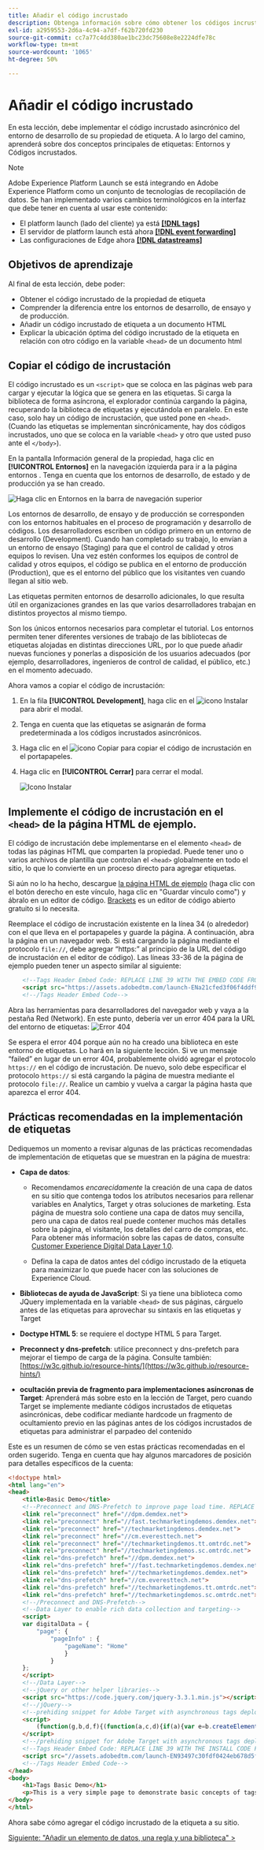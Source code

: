 ```yaml
---
title: Añadir el código incrustado
description: Obtenga información sobre cómo obtener los códigos incrustados de la propiedad de etiquetas e implementarlos en el sitio web. Esta lección forma parte del tutorial Implementación del Experience Cloud en sitios web .
exl-id: a2959553-2d6a-4c94-a7df-f62b720fd230
source-git-commit: cc7a77c4dd380ae1bc23dc75608e8e2224dfe78c
workflow-type: tm+mt
source-wordcount: '1065'
ht-degree: 50%

---
```


# Añadir el código incrustado

En esta lección, debe implementar el código incrustado asincrónico del entorno de desarrollo de su propiedad de etiqueta. A lo largo del camino, aprenderá sobre dos conceptos principales de etiquetas: Entornos y Códigos incrustados.

>[!NOTE]
>
>Adobe Experience Platform Launch se está integrando en Adobe Experience Platform como un conjunto de tecnologías de recopilación de datos. Se han implementado varios cambios terminológicos en la interfaz que debe tener en cuenta al usar este contenido:
>
> * El platform launch (lado del cliente) ya está **[[!DNL tags]](https://experienceleague.adobe.com/docs/experience-platform/tags/home.html?lang=es)**
> * El servidor de platform launch está ahora **[[!DNL event forwarding]](https://experienceleague.adobe.com/docs/experience-platform/tags/event-forwarding/overview.html)**
> * Las configuraciones de Edge ahora **[[!DNL datastreams]](https://experienceleague.adobe.com/docs/experience-platform/edge/fundamentals/datastreams.html?lang=es)**


## Objetivos de aprendizaje

Al final de esta lección, debe poder:

* Obtener el código incrustado de la propiedad de etiqueta
* Comprender la diferencia entre los entornos de desarrollo, de ensayo y de producción.
* Añadir un código incrustado de etiqueta a un documento HTML
* Explicar la ubicación óptima del código incrustado de la etiqueta en relación con otro código en la variable `<head>` de un documento html

## Copiar el código de incrustación

El código incrustado es un `<script>` que se coloca en las páginas web para cargar y ejecutar la lógica que se genera en las etiquetas. Si carga la biblioteca de forma asíncrona, el explorador continúa cargando la página, recuperando la biblioteca de etiquetas y ejecutándola en paralelo. En este caso, solo hay un código de incrustación, que usted pone en `<head>`. (Cuando las etiquetas se implementan sincrónicamente, hay dos códigos incrustados, uno que se coloca en la variable `<head>` y otro que usted puso ante el `</body>`).

En la pantalla Información general de la propiedad, haga clic en **[!UICONTROL Entornos]** en la navegación izquierda para ir a la página entornos . Tenga en cuenta que los entornos de desarrollo, de estado y de producción ya se han creado.

![Haga clic en Entornos en la barra de navegación superior](images/launch-environments.png)

Los entornos de desarrollo, de ensayo y de producción se corresponden con los entornos habituales en el proceso de programación y desarrollo de códigos. Los desarrolladores escriben un código primero en un entorno de desarrollo (Development). Cuando han completado su trabajo, lo envían a un entorno de ensayo (Staging) para que el control de calidad y otros equipos lo revisen. Una vez estén conformes los equipos de control de calidad y otros equipos, el código se publica en el entorno de producción (Production), que es el entorno del público que los visitantes ven cuando llegan al sitio web.

Las etiquetas permiten entornos de desarrollo adicionales, lo que resulta útil en organizaciones grandes en las que varios desarrolladores trabajan en distintos proyectos al mismo tiempo.

Son los únicos entornos necesarios para completar el tutorial. Los entornos permiten tener diferentes versiones de trabajo de las bibliotecas de etiquetas alojadas en distintas direcciones URL, por lo que puede añadir nuevas funciones y ponerlas a disposición de los usuarios adecuados (por ejemplo, desarrolladores, ingenieros de control de calidad, el público, etc.) en el momento adecuado.

Ahora vamos a copiar el código de incrustación:

1. En la fila **[!UICONTROL Development]**, haga clic en el ![icono Instalar](images/launch-installIcon.png) para abrir el modal.

1. Tenga en cuenta que las etiquetas se asignarán de forma predeterminada a los códigos incrustados asincrónicos.

1. Haga clic en el ![icono Copiar](images/launch-copyIcon.png) para copiar el código de incrustación en el portapapeles.

1. Haga clic en **[!UICONTROL Cerrar]** para cerrar el modal.

   ![Icono Instalar](images/launch-copyInstallCode.png)

## Implemente el código de incrustación en el `<head>` de la página HTML de ejemplo.

El código de incrustación debe implementarse en el elemento `<head>` de todas las páginas HTML que comparten la propiedad. Puede tener uno o varios archivos de plantilla que controlan el `<head>` globalmente en todo el sitio, lo que lo convierte en un proceso directo para agregar etiquetas.

Si aún no lo ha hecho, descargue [la página HTML de ejemplo](https://www.enablementadobe.com/multi/web/basic-sample.html) (haga clic con el botón derecho en este vínculo, haga clic en &quot;Guardar vínculo como&quot;) y ábralo en un editor de código. [Brackets](https://brackets.io/) es un editor de código abierto gratuito si lo necesita.

Reemplace el código de incrustación existente en la línea 34 (o alrededor) con el que lleva en el portapapeles y guarde la página. A continuación, abra la página en un navegador web. Si está cargando la página mediante el protocolo `file://`, debe agregar “https:” al principio de la URL del código de incrustación en el editor de código). Las líneas 33-36 de la página de ejemplo pueden tener un aspecto similar al siguiente:

```html
    <!--Tags Header Embed Code: REPLACE LINE 39 WITH THE EMBED CODE FROM YOUR OWN DEVELOPMENT ENVIRONMENT-->
    <script src="https://assets.adobedtm.com/launch-ENa21cfed3f06f4ddf9690de8077b39e81-development.min.js" async></script>
    <!--/Tags Header Embed Code-->
```

Abra las herramientas para desarrolladores del navegador web y vaya a la pestaña Red (Network). En este punto, debería ver un error 404 para la URL del entorno de etiquetas:
![Error 404](images/samplepage-404.png)

Se espera el error 404 porque aún no ha creado una biblioteca en este entorno de etiquetas. Lo hará en la siguiente lección. Si ve un mensaje “failed” en lugar de un error 404, probablemente olvidó agregar el protocolo `https://` en el código de incrustación. De nuevo, solo debe especificar el protocolo `https://` si está cargando la página de muestra mediante el protocolo `file://`. Realice un cambio y vuelva a cargar la página hasta que aparezca el error 404.

## Prácticas recomendadas en la implementación de etiquetas

Dediquemos un momento a revisar algunas de las prácticas recomendadas de implementación de etiquetas que se muestran en la página de muestra:

* **Capa de datos**:

   * Recomendamos *encarecidamente* la creación de una capa de datos en su sitio que contenga todos los atributos necesarios para rellenar variables en Analytics, Target y otras soluciones de marketing. Esta página de muestra solo contiene una capa de datos muy sencilla, pero una capa de datos real puede contener muchos más detalles sobre la página, el visitante, los detalles del carro de compras, etc. Para obtener más información sobre las capas de datos, consulte [Customer Experience Digital Data Layer 1.0](https://www.w3.org/2013/12/ceddl-201312.pdf).

   * Defina la capa de datos antes del código incrustado de la etiqueta para maximizar lo que puede hacer con las soluciones de Experience Cloud.

* **Bibliotecas de ayuda de JavaScript**: Si ya tiene una biblioteca como JQuery implementada en la variable `<head>` de sus páginas, cárguelo antes de las etiquetas para aprovechar su sintaxis en las etiquetas y Target

* **Doctype HTML 5**: se requiere el doctype HTML 5 para Target.

* **Preconnect y dns-prefetch**: utilice preconnect y dns-prefetch para mejorar el tiempo de carga de la página. Consulte también: [https://w3c.github.io/resource-hints/](https://w3c.github.io/resource-hints/)

* **ocultación previa de fragmento para implementaciones asíncronas de Target**: Aprenderá más sobre esto en la lección de Target, pero cuando Target se implemente mediante códigos incrustados de etiquetas asincrónicas, debe codificar mediante hardcode un fragmento de ocultamiento previo en las páginas antes de los códigos incrustados de etiquetas para administrar el parpadeo del contenido

Este es un resumen de cómo se ven estas prácticas recomendadas en el orden sugerido. Tenga en cuenta que hay algunos marcadores de posición para detalles específicos de la cuenta:

```html
<!doctype html>
<html lang="en">
<head>
    <title>Basic Demo</title>
    <!--Preconnect and DNS-Prefetch to improve page load time. REPLACE "techmarketingdemos" WITH YOUR OWN AAM PARTNER ID, TARGET CLIENT CODE, AND ANALYTICS TRACKING SERVER-->
    <link rel="preconnect" href="//dpm.demdex.net">
    <link rel="preconnect" href="//fast.techmarketingdemos.demdex.net">
    <link rel="preconnect" href="//techmarketingdemos.demdex.net">
    <link rel="preconnect" href="//cm.everesttech.net">
    <link rel="preconnect" href="//techmarketingdemos.tt.omtrdc.net">
    <link rel="preconnect" href="//techmarketingdemos.sc.omtrdc.net">
    <link rel="dns-prefetch" href="//dpm.demdex.net">
    <link rel="dns-prefetch" href="//fast.techmarketingdemos.demdex.net">
    <link rel="dns-prefetch" href="//techmarketingdemos.demdex.net">
    <link rel="dns-prefetch" href="//cm.everesttech.net">
    <link rel="dns-prefetch" href="//techmarketingdemos.tt.omtrdc.net">
    <link rel="dns-prefetch" href="//techmarketingdemos.sc.omtrdc.net">
    <!--/Preconnect and DNS-Prefetch-->
    <!--Data Layer to enable rich data collection and targeting-->
    <script>
    var digitalData = {
        "page": {
            "pageInfo" : {
                "pageName": "Home"
                }
            }
    };
    </script>
    <!--/Data Layer-->
    <!--jQuery or other helper libraries-->
    <script src="https://code.jquery.com/jquery-3.3.1.min.js"></script>
    <!--/jQuery-->
    <!--prehiding snippet for Adobe Target with asynchronous tags deployment-->
    <script>
        (function(g,b,d,f){(function(a,c,d){if(a){var e=b.createElement("style");e.id=c;e.innerHTML=d;a.appendChild(e)}})(b.getElementsByTagName("head")[0],"at-body-style",d);setTimeout(function(){var a=b.getElementsByTagName("head")[0];if(a){var c=b.getElementById("at-body-style");c&&a.removeChild(c)}},f)})(window,document,"body {opacity: 0 !important}",3E3);
    </script>
    <!--/prehiding snippet for Adobe Target with asynchronous tags deployment-->
    <!--Tags Header Embed Code: REPLACE LINE 39 WITH THE INSTALL CODE FROM YOUR OWN DEVELOPMENT ENVIRONMENT-->
    <script src="//assets.adobedtm.com/launch-EN93497c30fdf0424eb678d5f4ffac66dc.min.js" async></script>
    <!--/Tags Header Embed Code-->
</head>
<body>
    <h1>Tags Basic Demo</h1>
    <p>This is a very simple page to demonstrate basic concepts of tags</p>
</body>
</html>
```

Ahora sabe cómo agregar el código incrustado de la etiqueta a su sitio.

[Siguiente: &quot;Añadir un elemento de datos, una regla y una biblioteca&quot; >](add-data-elements-rules.md)
